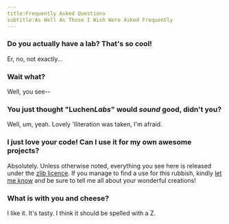 ```yaml
---
title:Frequently Asked Questions
subtitle:As Well As Those I Wish Were Asked Frequently
---
```


### Do you actually have a lab? That\'s so cool! ###
Er, no, not exactly...

### Wait what? ###
Well, you see\--

### You just thought \"Luchen*Labs*\" would *sound* good, didn\'t you? ###
Well, um, yeah. Lovely \'lliteration was taken, I\'m afraid.

### I just love your code! Can I use it for my own awesome projects? ###
Absolutely. Unless otherwise noted, everything you see here is released under the [zlib licence](http://en.wikipedia.org/wiki/Zlib_license). If you manage to find a use for this rubbish, kindly [let me know]($root/contact) and be sure to tell me all about your wonderful creations!

### What is with you and cheese? ###
I like it. It\'s tasty. I think it should be spelled with a Z. 
